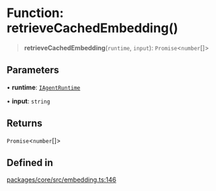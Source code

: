 # Function: retrieveCachedEmbedding()

> **retrieveCachedEmbedding**(`runtime`, `input`): `Promise`\<`number`[]\>

## Parameters

• **runtime**: [`IAgentRuntime`](../interfaces/IAgentRuntime.md)

• **input**: `string`

## Returns

`Promise`\<`number`[]\>

## Defined in

[packages/core/src/embedding.ts:146](https://github.com/ai16z/eliza/blob/7fcf54e7fb2ba027d110afcc319c0b01b3f181dc/packages/core/src/embedding.ts#L146)
